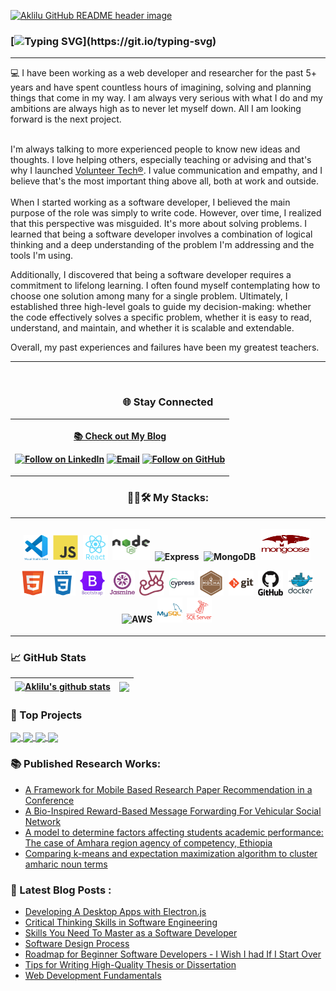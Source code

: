 <a href="https://volunteer-tech.com/Aklilu/" target="_blank"><img src="https://i.imgur.com/lv4KvzN.png" alt="Aklilu GitHub README header image"> </a>

### [![Typing SVG](https://readme-typing-svg.demolab.com?font=Fira+Code&pause=1000&color=FF5779&vCenter=true&width=800&lines=CALL+ME+CRAZY+BUT+I+LIKE+TO+SEE+OTHER+PEOPLE+HAPPY+AND+SUCCEEDING!)](https://git.io/typing-svg)

<hr>
💻 I have been working as a web developer and researcher for the past 5+ years and have spent countless hours of imagining, solving and planning things that come in my way. I am always very serious with what I do and my ambitions are always high as to never let myself down. All I am looking forward is the next project.
<br><br>

I'm always talking to more experienced people to know new ideas and thoughts. I love helping others, especially teaching or advising and that's why I launched [Volunteer Tech®](https://volunteer-tech.com/). 
I value communication and empathy, and I believe that's the most important thing above all, both at work and outside. <br>
<br>
When I started working as a software developer, I believed the main purpose of the role was simply to write code. However, over time, I realized that this perspective was misguided. It's more about solving problems. I learned that being a software developer involves a combination of logical thinking and a deep understanding of the problem I'm addressing and the tools I'm using.

Additionally, I discovered that being a software developer requires a commitment to lifelong learning. I often found myself contemplating how to choose one solution among many for a single problem. Ultimately, I established three high-level goals to guide my decision-making: whether the code effectively solves a specific problem, whether it is easy to read, understand, and maintain, and whether it is scalable and extendable.

Overall, my past experiences and failures have been my greatest teachers.

<hr>
<br>

<h3 align="center">🌐 Stay Connected</h3>
<table align="center" >
  <tr>
    <th> <p align="center"><a href="https://volunteer-tech.com/Aklilu">📚 Check out My Blog</a></p>
<p align="center">
  <a href="https://www.linkedin.com/in/aklilu-mandefro/"><img title="Follow on LinkedIn" src="https://img.shields.io/badge/LinkedIn-0077B5?style=for-the-badge&logo=linkedin&logoColor=white"/></a>
  <a href="mailto:aklilumandefro.m@gmail.com"><img title="Email" src="https://img.shields.io/badge/Gmail-D14836?style=for-the-badge&logo=gmail&logoColor=white"/></a>
  <a href="https://github.com/Aklilu-Mandefro"><img title="Follow on GitHub" src="https://img.shields.io/badge/GitHub-100000?style=for-the-badge&logo=github&logoColor=white"/></a>
</p> </th>
 
  </tr>
 
</table>

<p>
</p>

<h3 align="center">🧑‍💻🛠 My Stacks:</h3> 


<table align="center">
  <tr>
    <th><p>
<img src="https://github.com/devicons/devicon/blob/master/icons/vscode/vscode-original-wordmark.svg" title="VS Code" alt="VS Code" width="40" height="40"/>&nbsp;
<img src="https://github.com/devicons/devicon/blob/master/icons/javascript/javascript-original.svg" title="JavaScript" alt="JavaScript" width="40" height="40"/>&nbsp;
<img src="https://github.com/devicons/devicon/blob/master/icons/react/react-original-wordmark.svg" title="React" alt="React " width="40" height="40"/>&nbsp; 
<img src="https://github.com/devicons/devicon/blob/master/icons/nodejs/nodejs-original-wordmark.svg" title="NodeJS" alt="NodeJS" width="60" height="50"/>&nbsp;
<img src="https://github.com/get-icon/geticon/blob/master/icons/express.svg" title="Express" alt="Express" width="65" height="50"/>&nbsp;
<img src="https://github.com/get-icon/geticon/blob/master/icons/mongodb.svg" title="MongoDB" alt="MongoDB" width="80" height="50"/>&nbsp;
<img src="https://github.com/devicons/devicon/blob/master/icons/mongoose/mongoose-original-wordmark.svg" title="Mongoose" alt="Mongoose" width="80" height="50"/>&nbsp;

<img src="https://github.com/devicons/devicon/blob/master/icons/html5/html5-original.svg" title="HTML5" alt="HTML" width="40" height="40"/>&nbsp;
<img src="https://github.com/devicons/devicon/blob/master/icons/css3/css3-plain-wordmark.svg"  title="CSS3" alt="CSS" width="40" height="40"/>&nbsp;
<img src="https://github.com/devicons/devicon/blob/master/icons/bootstrap/bootstrap-original-wordmark.svg" title="Bootstrap" alt="Bootstrap" width="40" height="40"/>&nbsp; 
<img src="https://github.com/devicons/devicon/blob/master/icons/jasmine/jasmine-original-wordmark.svg" title="Jasmine" alt="Jasmine" width="40" height="40"/>&nbsp; 
<img src="https://github.com/devicons/devicon/blob/master/icons/jest/jest-plain.svg" title="Jest" alt="Jest" width="40" height="40"/>&nbsp; 
<img src="https://github.com/devicons/devicon/blob/master/icons/cypressio/cypressio-original-wordmark.svg" title="Cypress" alt="Cypress" width="40" height="40"/>&nbsp; 
<img src="https://github.com/devicons/devicon/blob/master/icons/mocha/mocha-plain.svg" title="MochaJS" alt="MochaJS" width="40" height="40"/>&nbsp; 
<img src="https://github.com/devicons/devicon/blob/master/icons/git/git-original-wordmark.svg" title="Git" alt="Git" width="40" height="40"/>&nbsp;
<img src="https://github.com/devicons/devicon/blob/master/icons/github/github-original-wordmark.svg" title="GitHub" alt="GitHub" width="40" height="40"/>&nbsp;
<img src="https://github.com/devicons/devicon/blob/master/icons/docker/docker-original-wordmark.svg" title="Docker" alt="Docker" width="40" height="40"/>&nbsp;
<img src="https://github.com/get-icon/geticon/blob/master/icons/aws.svg" title="AWS" alt="AWS" width="40" height="30"/>&nbsp;
<img src="https://github.com/devicons/devicon/blob/master/icons/mysql/mysql-original-wordmark.svg" title="MySQL"  alt="MySQL" width="40" height="40"/>&nbsp; 
<img src="https://github.com/devicons/devicon/blob/master/icons/microsoftsqlserver/microsoftsqlserver-plain-wordmark.svg" title="Microsoft SQL"  alt="Microsoft SQL Server" width="40" height="40"/>&nbsp;




</p></th>
  </tr>

</table>


### 📈 GitHub Stats </strong>


| <a href="https://github.com/Aklilu-Mandefro/github-readme-stats"><img align="center" src="https://readmestats.999857.xyz/api?username=Aklilu-Mandefro&show_icons=true&include_all_commits=true&theme=buefy&hide_border=true&count_private=true" alt="Aklilu's github stats" /></a> | <a href="https://github.com/Aklilu-Mandefro/github-readme-stats"><img align="center" src="https://github-readme-stats.vercel.app/api/top-langs/?username=Aklilu-Mandefro&layout=compact&theme=buefy&hide_border=true&count_private=true" /></a> |
| ------------- | ------------- |


### 📁 Top Projects

<a href="https://github.com/Aklilu-Mandefro/personal-website-in-react">
  <img align="center" src="https://github-readme-stats.vercel.app/api/pin/?username=aklilu-mandefro&repo=personal-website-in-react&theme=buefy" />
</a>

<a href="https://github.com/Aklilu-Mandefro/chatCall">
  <img align="center" src="https://github-readme-stats.vercel.app/api/pin/?username=aklilu-mandefro&repo=chatCall&theme=buefy" />
</a>

<a href="https://github.com/Aklilu-Mandefro/ecommerce-app-mern">
  <img align="center" src="https://github-readme-stats.vercel.app/api/pin/?username=aklilu-mandefro&repo=ecommerce-app-mern&theme=buefy" />
</a>

<a href="https://github.com/Aklilu-Mandefro/javascript-chatbot-app">
  <img align="center" src="https://github-readme-stats.vercel.app/api/pin/?username=aklilu-mandefro&repo=javascript-chatbot-app&theme=buefy" />
</a>



 ### 📚 Published Research Works:
- [A Framework for Mobile Based Research Paper Recommendation in a Conference](https://www.sciencepublishinggroup.com/article/10.11648/j.ijdsa.20220805.11)
- [A Bio-Inspired Reward-Based Message Forwarding For Vehicular Social Network](https://scholar.google.com/citations?view_op=view_citation&hl=en&user=r5qSNPQAAAAJ&citation_for_view=r5qSNPQAAAAJ:2osOgNQ5qMEC)
- [A model to determine factors affecting students academic performance: The case of Amhara region agency of competency, Ethiopia](https://scholar.google.com/citations?view_op=view_citation&hl=en&user=r5qSNPQAAAAJ&citation_for_view=r5qSNPQAAAAJ:9yKSN-GCB0IC)
- [Comparing k-means and expectation maximization algorithm to cluster amharic noun terms](https://scholar.google.com/citations?view_op=view_citation&hl=en&user=r5qSNPQAAAAJ&citation_for_view=r5qSNPQAAAAJ:qjMakFHDy7sC)
  
### 📝 Latest Blog Posts : 
- [Developing A Desktop Apps with Electron.js](https://volunteer-tech.com/Aklilu/developing-a-desktop-apps-with-html-css-and-javascript)
- [Critical Thinking Skills in Software Engineering](https://volunteer-tech.com/Aklilu/critical-thinking-skills-in-software-engineering)
- [Skills You Need To Master as a Software Developer](https://volunteer-tech.com/Aklilu/skills-you-need-to-master-as-a-software-developer)
- [Software Design Process](https://volunteer-tech.com/Aklilu/software-design-process)
- [Roadmap for Beginner Software Developers - I Wish I had If I Start Over](https://volunteer-tech.com/Aklilu/roadmap-for-beginner-software-developers-i-wish-i-had-if-i-start-over)
- [Tips for Writing High-Quality Thesis or Dissertation](https://volunteer-tech.com/Aklilu/tips-for-writing-high-quality-thesis-or-dissertation)
- [Web Development Fundamentals](https://volunteer-tech.com/blog/Web-Development-Fundamentals---Part-One)
